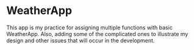 # WeatherApp
This app is my practice for assigning multiple functions with basic WeatherApp. Also, adding some of the complicated ones to illustrate my design and other issues that will occur in the development.
